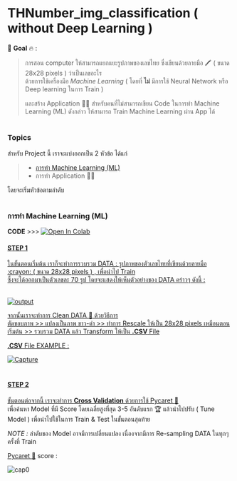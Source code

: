 # THNumber_img_classification ( without Deep Learning )
:pushpin: **Goal** :fire: : <br>
>การสอน computer ให้สามารถแยกแยะรูปภาพของเลขไทย ซึ่งเขียนด้วยลายมือ :crayon: ( ขนาด 28x28 pixels ) ว่าเป็นเลขอะไร <br>
>ด้วยการใช้เครื่องมือ *Machine Learning* ( โดยที่ **ไม่** มีการใช้ Neural Network หรือ Deep learning ในการ Train ) <br> 
>
>และสร้าง Application :toolbox::wrench: สำหรับคนที่ไม่สามารถเขียน Code ในการทำ Machine Learning (ML) ดังกล่าว ให้สามารถ Train Machine Learning ผ่าน App ได้ <br>

# <h3> Topics </h3>
สำหรับ Project นี้ เราจะแบ่งออกเป็น 2 หัวข้อ ได้แก่ <br>

>- [การทำ Machine Learning (ML)](https://github.com/HikariJadeEmpire/THNumber_img_classification#%E0%B8%81%E0%B8%B2%E0%B8%A3%E0%B8%97%E0%B8%B3-machine-learning-ml)
>- การทำ Application :toolbox::wrench:

โดยจะเริ่มหัวข้อตามลำดับ <br>

# <h3>การทำ Machine Learning (ML)</h3>

**CODE** >>> <a href="https://colab.research.google.com/github/HikariJadeEmpire/THNumber_img_classification/blob/main/numberclassifier.ipynb">
  <img src="https://colab.research.google.com/assets/colab-badge.svg" alt="Open In Colab"/>

<h4>STEP 1</h4>
ในขั้นตอนเริ่มต้น เราก็จะทำการรวบรวม DATA : รูปภาพของตัวเลขไทยที่เขียนด้วยลายมือ :crayon: ( ขนาด 28x28 pixels ) , เพื่อนำไป Train <br>
ซึ่งจะได้ออกมาเป็นตัวเลขละ 70 รูป โดยจะแสดงให้เห็นตัวอย่างของ DATA คร่าวๆ ดังนี้ : <br>
<br>

![output](https://github.com/HikariJadeEmpire/THNumber_img_classification/assets/118663358/42e4d3e4-8038-4e66-bc5d-846cf0556799)

จากนั้นเราจะทำการ Clean DATA :broom: ด้วยวิธีการ <br>
ตัดขอบภาพ >> แปลงเป็นภาพ ขาว-ดำ >> ทำการ Rescale ให้เป็น 28x28 pixels เหมือนตอนเริ่มต้น >> รวบรวม DATA แล้ว Transform ให้เป็น **.CSV** File <br>
  
**.CSV** File EXAMPLE :
  
![Capture](https://github.com/HikariJadeEmpire/THNumber_img_classification/assets/118663358/fd2af6c3-fbc8-4fa7-b6f0-7a3e211567b3)

# <h4>STEP 2</h4>
ขั้นตอนต่อจากนี้ เราจะทำการ **Cross Validation** ด้วยการใช้  [Pycaret :triangular_flag_on_post:](https://pycaret.gitbook.io/docs/) <br>
เพื่อค้นหา Model ที่มี Score โดยเฉลี่ยสูงที่สุด 3-5 อันดับแรก :trophy: แล้วนำไปปรับ ( Tune Model ) เพื่อนำไปใช้ในการ Train & Test ในขั้นตอนสุดท้าย <br>

*NOTE :* ลำดับของ Model อาจมีการเปลี่ยนแปลง เนื่องจากมีการ Re-sampling DATA ในทุกๆครั้งที่ Train
  
[Pycaret :triangular_flag_on_post:](https://pycaret.gitbook.io/docs/) score :
  
![cap0](https://github.com/HikariJadeEmpire/THNumber_img_classification-dash_app-/assets/118663358/aa3d9c75-a53b-4b92-9723-7f388194c5d9)

  
  
